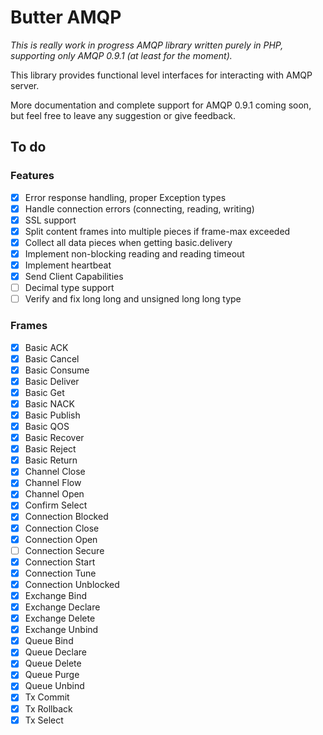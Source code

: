# Butter AMQP

_This is really work in progress AMQP library written purely in PHP, supporting only AMQP 0.9.1 (at least for the moment)._
 
This library provides functional level interfaces for interacting with AMQP server.

More documentation and complete support for AMQP 0.9.1 coming soon, but feel free to leave any suggestion or give feedback.

## To do

### Features

- [x] Error response handling, proper Exception types
- [x] Handle connection errors (connecting, reading, writing)
- [x] SSL support
- [x] Split content frames into multiple pieces if frame-max exceeded
- [x] Collect all data pieces when getting basic.delivery
- [x] Implement non-blocking reading and reading timeout
- [x] Implement heartbeat
- [x] Send Client Capabilities
- [ ] Decimal type support
- [ ] Verify and fix long long and unsigned long long type

### Frames

- [x] Basic ACK
- [x] Basic Cancel
- [x] Basic Consume
- [x] Basic Deliver
- [x] Basic Get
- [x] Basic NACK
- [x] Basic Publish
- [x] Basic QOS
- [x] Basic Recover
- [x] Basic Reject
- [x] Basic Return
- [x] Channel Close
- [x] Channel Flow
- [x] Channel Open
- [x] Confirm Select
- [x] Connection Blocked
- [x] Connection Close
- [x] Connection Open
- [ ] Connection Secure
- [x] Connection Start
- [x] Connection Tune
- [x] Connection Unblocked
- [x] Exchange Bind
- [x] Exchange Declare
- [x] Exchange Delete
- [x] Exchange Unbind
- [x] Queue Bind
- [x] Queue Declare
- [x] Queue Delete
- [x] Queue Purge
- [x] Queue Unbind
- [x] Tx Commit
- [x] Tx Rollback
- [x] Tx Select
